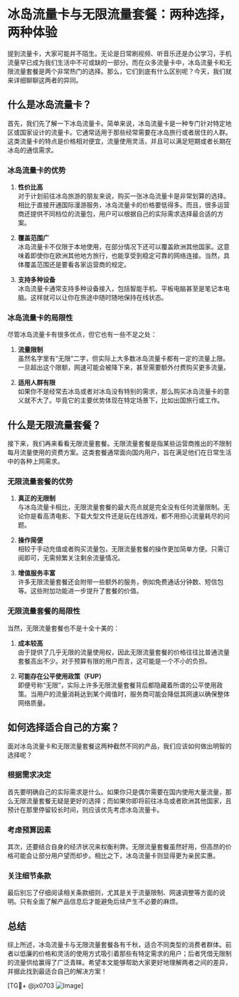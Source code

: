 # 冰岛流量卡与无限流量套餐：两种选择，两种体验

提到流量卡，大家可能并不陌生。无论是日常刷视频、听音乐还是办公学习，手机流量早已成为我们生活中不可或缺的一部分。而在众多流量卡中，冰岛流量卡和无限流量套餐是两个非常热门的选择。那么，它们到底有什么区别呢？今天，我们就来详细聊聊这两者的异同。

## 什么是冰岛流量卡？

首先，我们先了解一下冰岛流量卡。简单来说，冰岛流量卡是一种专门针对特定地区或国家设计的流量卡。它通常适用于那些经常需要在冰岛旅行或者居住的人群。这类流量卡的特点是价格相对便宜，流量使用灵活，并且可以满足短期或者长期在冰岛的通信需求。

### 冰岛流量卡的优势

1. **性价比高**  
   对于计划前往冰岛旅游的朋友来说，购买一张冰岛流量卡是非常划算的选择。相比于直接开通国际漫游服务，冰岛流量卡的价格要低得多。而且，很多运营商还提供不同档位的流量包，用户可以根据自己的实际需求选择最合适的方案。

2. **覆盖范围广**  
   冰岛流量卡不仅限于本地使用，在部分情况下还可以覆盖欧洲其他国家。这意味着即使你在欧洲其他地方旅行，也能享受到稳定可靠的网络连接。当然，具体覆盖范围还是要看各家运营商的规定。

3. **支持多种设备**  
   冰岛流量卡通常支持多种设备接入，包括智能手机、平板电脑甚至是笔记本电脑。这样就可以让你在旅途中随时随地保持在线状态。

### 冰岛流量卡的局限性

尽管冰岛流量卡有很多优点，但它也有一些不足之处：

1. **流量限制**  
   虽然名字里有“无限”二字，但实际上大多数冰岛流量卡都有一定的流量上限。一旦超出这个限额，网速可能会被降下来，甚至需要额外付费购买更多流量。

2. **适用人群有限**  
   如果你不是经常去冰岛或者对冰岛没有特别的需求，那么购买冰岛流量卡的意义就不大了。毕竟它的主要优势体现在特定场景下，比如出国旅行或工作。

## 什么是无限流量套餐？

接下来，我们再来看看无限流量套餐。无限流量套餐是指某些运营商推出的不限制每月流量使用的资费方案。这类套餐通常面向国内用户，旨在满足他们在日常生活中的各种上网需求。

### 无限流量套餐的优势

1. **真正的无限制**  
   与冰岛流量卡相比，无限流量套餐的最大亮点就是完全没有任何流量限制。无论你是看高清电影、下载大型文件还是玩在线游戏，都不用担心流量耗尽的问题。

2. **操作简便**  
   相较于手动充值或者购买流量包，无限流量套餐的操作更加简单方便。只需订阅即可，无需频繁关注剩余流量情况。

3. **增值服务丰富**  
   许多无限流量套餐还会附带一些额外的服务，例如免费通话分钟数、短信包等。这些附加功能进一步提升了套餐的价值。

### 无限流量套餐的局限性

当然，无限流量套餐也不是十全十美的：

1. **成本较高**  
   由于提供了几乎无限的流量使用权，因此无限流量套餐的价格往往比普通流量套餐高出不少。对于预算有限的用户而言，这可能是一个不小的负担。

2. **可能存在公平使用政策（FUP）**  
   即便号称“无限”，实际上许多无限流量套餐背后都隐藏着所谓的公平使用政策。当用户的流量消耗达到某个阈值时，服务商可能会降低其网速以确保整体网络质量。

## 如何选择适合自己的方案？

面对冰岛流量卡和无限流量套餐这两种截然不同的产品，我们应该如何做出明智的选择呢？

### 根据需求决定

首先要明确自己的实际需求是什么。如果你只是偶尔需要在国内使用大量流量，那么无限流量套餐无疑是更好的选择；而如果你即将前往冰岛或者欧洲其他国家，且预计在那里停留较长时间，则应该优先考虑冰岛流量卡。

### 考虑预算因素

其次，还要结合自身的经济状况来权衡利弊。无限流量套餐虽然好用，但高昂的价格可能会让部分用户望而却步。相比之下，冰岛流量卡则显得更为亲民实惠。

### 关注细节条款

最后别忘了仔细阅读相关条款细则，尤其是关于流量限制、网速调整等方面的说明。只有全面了解产品信息后才能避免后续产生不必要的麻烦。

## 总结

综上所述，冰岛流量卡与无限流量套餐各有千秋，适合不同类型的消费者群体。前者以低廉的价格和灵活的使用方式吸引着那些有特定需求的用户；后者凭借无限制的流量供给赢得了广泛青睐。希望本文能够帮助大家更好地理解两者之间的差异，并据此找到最适合自己的解决方案！

[TG💪+ @jx0703 ![Image](https://github.com/user-attachments/assets/dbca1d08-cadb-493c-b0ec-ad6f7a83f270)]